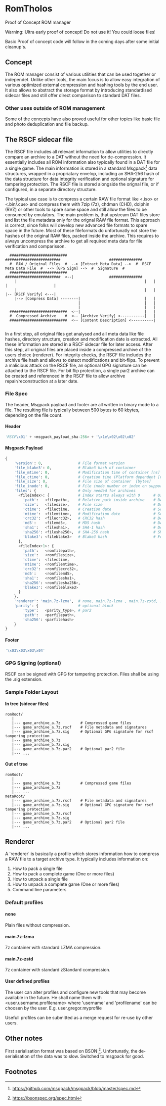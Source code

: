 # RomTholos
Proof of Concept ROM manager

Warning: Ultra early proof of concept! Do not use it! You could loose files!

Basic Proof of concept code will follow in the coming days after some initial cleanup's.

## Concept
The ROM manager consist of various utilities that can be used together or independet. Unlike other tools, the main focus is to allow easy integration of various optimized external compression and hashing tools by the end user. It also allows to abstract the storage format by introducing standardised sidecar files and still offer direct comparison to standard DAT files.

### Other uses outside of ROM management
Some of the concepts have also proved useful for other topics like basic file and photo deduplication and file backup.

## The RSCF sidecar file
The RSCF file includes all relevant information to allow utilities to directly compare an archive to a DAT without the need for de-compression. It essentially includes all ROM information also typically found in a DAT file for a single game. The main information is stored in a standard Msgpack[^msgpackspec] data structures, wrapped in a propriatary envelop, including an SHA-256 hash of the data structure for data integrity verification and optional signature for tampering protection. The RSCF file is stored alongside the orignal file, or if configured, in a separate directory structure.

The typical use case is to compress a certain RAW file format like <.iso> or <.bin/.cue> and compress them with 7zip (7z), chdman (CHD), dolphin (RVZ) or other tools to spare some space and still allow the files to be consumed by emulators. The main problem is, that upstream DAT files store and list the file metadata only for the orignal RAW file format. This approach is correct, since folks will develop new advanced file formats to spare space in the future. Most of these fileformats do unfortunatly not store the hashes of the original RAW files, packed inside the archive. This requires to always uncompress the archive to get all required meta data for file verification and comparisson.

```
  ##########################                               #########################                      ###############
  #  RAW / Original Files  #  --> [Extract Meta Data] -->  #  RSCF Meta Data File  #  --> [GPG Sign] -->  #  Signature  #
  ##########################                               #########################  <--|                ###############
    |                                                          |   |                     |                     |
    |                                                          |   |                     |-- [RSCF Verify] <---|
    |--> [Compress Data] --------|                             |   |
                                 |                             |   |
                                 |                             |   |
  ##########################  <--|                             |   |
  #  Compressed Archive    #  <-- [Archive Verify] <-----------|   |                   
  ##########################  <-- [Content Description] <----------|
  
```

In a first step, all original files get analysed and all meta data like file hashes, directory structure, creation and modification date is extracted. All these information are stored in a RSCF sidecar file for later access. After this step, all original files are placed inside a compressed archive of the users choice (renderer). For integrity checks, the RSCF file includes the archive file hash and allows to detect modifications and bit-flips. To prevent a malicious attack on the RSCF file, an optional GPG signature can be attached to the RSCF file. For bit flip protection, a single par2 archive can be created and referenced in the RSCF file to allow archive repair/reconstruction at a later date.

### File Spec
The header, Msgpack payload and footer are all written in binary mode to a file. The resulting file is typically between 500 bytes to 60 kbytes, depending on the file count.

#### Header
```python
'RSCF\x01' + <msgpack_payload_sha-256> + '\x1e\x02\x02\x02'
```
#### Msgpack Payload
```python
{
    'version': 0,                # File format version                                  # mandatory
    'file_blake3': 0,            # Blake3 hash of container                             # mandatory
    'file_mtime': 0,             # Modification time of container [ns]                  # mandatory
    'file_ctime': 0,             # Creation time (Platform dependent [ns]               # optional
    'file_size': 0,              # File size of container  [bytes]                      # mandatory
    'file_inode': 0,             # File inode number or index on supported filesystems  # optional
    'files': {                   # Only needed for archives                             # optional
      <fileIndex>: {             # Index starts always with 0      # Used by:
        'path':   <filepath>,    # Relative path inside archive    # DAT, archive.org, SMDB
        'size':   <filesize>,    # File size                       # DAT, archive.org
        'ctime':  <filectime,    # Creation date                   # Some DOS games
        'mtime':  <filemtime>,   # Modification date               # Some DOS games
        'crc32':  <filecrc32>,   # CRC32 hash                      # DAT, archive.org 
        'md5':    <filemd5>,     # MD5 hash                        # DAT, archive.org
        'sha1':   <filesha1>,    # SHA-1 hash                      # DAT, archive.org
        'sha256': <filesha256>,  # SHA-256 hash                    # SMDB compatibility
        'blake3': <fileblake3>   # Blake3 hash                     # For speed and future use
      },
      <fileIndex+1>: {
        'path':   <romfilepath>,
        'size':   <romfilesize>,
        'ctime':  <filectime,
        'mtime':  <romfilemtime>,
        'crc32':  <romfilecrc32>,
        'md5':    <romfilemd5>,
        'sha1':   <romfilesha1>,
        'sha256': <romfilesha256>,
        'blake3': <romfileblake3>
      }
    },
    'renderer': 'main.7z-lzma',  # none, main.7z-lzma , main.7z-zstd, ...
    'parity': {                  # optional block
        'type':   <parity_type>, # par2
        'path':   <parfilepath>,
        'sha256': <parfilehash>
    }
}
```
#### Footer
```python
'\x03\x03\x03\x04'
```
### GPG Signing (optional)
RSCF can be signed with GPG for tampering protection. Files shall be using the .sig extension.

### Sample Folder Layout

#### In tree (sidecar files)
```
romRoot/
   |
   |--- game_archive_a.7z         # Compressed game files
   |--- game_archive_a.7z.rscf    # File metadata and signatures
   |--- game_archive_a.7z.sig     # Optional GPG signature for rscf tampering protection
   |--- game_archive_b.7z
   |--- game_archive_b.7z.sig
   |--- game_archive_b.7z.par2    # Optional par2 file
   |--- ...
```

#### Out of tree
```
romRoot/
   |
   |--- game_archive_a.7z         # Compressed game files
   |--- game_archive_b.7z
   |--- ...
metaRoot/
   |--- game_archive_a.7z.rscf    # File metadata and signatures
   |--- game_archive_a.7z.sig     # Optional GPG signature for rscf tampering protection
   |--- game_archive_b.7z.rscf
   |--- game_archive_b.7z.sig
   |--- game_archive_b.7z.par2    # Optional par2 file
   |--- ...

```

## Renderer
A 'renderer' is basically a profile which stores information how to compress a RAW file to a target archive type. It typically includes information on:
  1. How to pack a single file
  2. How to pack a complete game (One or more files)
  3. How to unpack a single file
  4. How to unpack a complete game (One or more files)
  5. Command line parameters

### Default profiles
#### none
Plain files without compression.

#### main.7z-lzma
7z container with standard LZMA compression.

#### main.7z-zstd
7z container with standard zStandard compression.

#### User defined profiles
The user can alter profiles and configure new tools that may become available in the future. He shall name them with <user.username.profilename> where 'username' and 'profilename' can be choosen by the user. E.g. user.gregor.myprofile

Usefull profiles can be submitted as a merge request for re-use by other users.

## Other notes
First serialisation format was based on BSON [^bsonspec]. Unfortunatly, the de-serialisation of the data was to slow. Switched to msgpack for good.

## Footnotes
[^bsonspec]: https://bsonspec.org/spec.html
[^msgpackspec]: https://github.com/msgpack/msgpack/blob/master/spec.md

